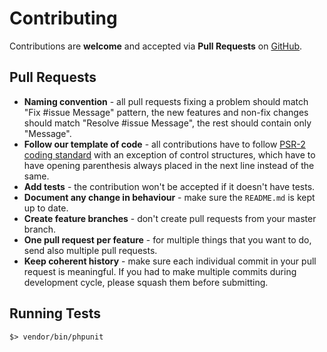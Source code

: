 # Contributing

Contributions are **welcome** and accepted via **Pull Requests** on [GitHub](https://github.com/dazzle-php/cache).

## Pull Requests

- **Naming convention** - all pull requests fixing a problem should match "Fix #issue Message" pattern, the new features and non-fix changes should match "Resolve #issue Message", the rest should contain only "Message".
- **Follow our template of code** - all contributions have to follow [PSR-2 coding standard](https://github.com/php-fig/fig-standards/blob/master/accepted/PSR-2-coding-style-guide.md) with an exception of control structures, which have to have opening parenthesis always placed in the next line instead of the same.
- **Add tests** - the contribution won't be accepted if it doesn't have tests.
- **Document any change in behaviour** - make sure the `README.md` is kept up to date.
- **Create feature branches** - don't create pull requests from your master branch.
- **One pull request per feature** - for multiple things that you want to do, send also multiple pull requests.
- **Keep coherent history** - make sure each individual commit in your pull request is meaningful. If you had to make multiple commits during development cycle, please squash them before submitting.

## Running Tests

```
$> vendor/bin/phpunit
```
